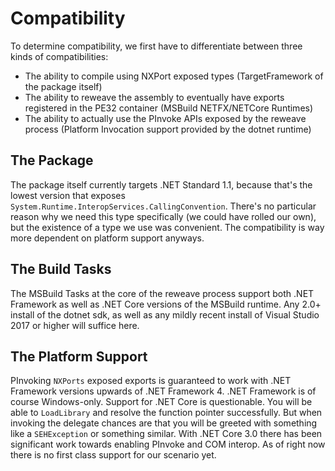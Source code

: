 # Compatibility

To determine compatibility, we first have to differentiate between three kinds of compatibilities:

- The ability to compile using NXPort exposed types (TargetFramework of the package itself)
- The ability to reweave the assembly to eventually have exports registered in the PE32 container (MSBuild NETFX/NETCore Runtimes)
- The ability to actually use the PInvoke APIs exposed by the reweave process (Platform Invocation support provided by the dotnet runtime)

## The Package

The package itself currently targets .NET Standard 1.1, because that's the lowest version that
exposes `System.Runtime.InteropServices.CallingConvention`. There's no particular reason why we
need this type specifically (we could have rolled our own), but the existence of a type we use
was convenient. The compatibility is way more dependent on platform support anyways.

## The Build Tasks

The MSBuild Tasks at the core of the reweave process support both .NET Framework as well as .NET Core
versions of the MSBuild runtime. Any 2.0+ install of the dotnet sdk, as well as any mildly recent install
of Visual Studio 2017 or higher will suffice here.

## The Platform Support

PInvoking `NXPorts` exposed exports is guaranteed to work with .NET Framework versions upwards of .NET Framework 4.
.NET Framework is of course Windows-only.
Support for .NET Core is questionable. You will be able to `LoadLibrary` and resolve the function pointer successfully.
But when invoking the delegate chances are that you will be greeted with something like a `SEHException` or something
similar.
With .NET Core 3.0 there has been significant work towards enabling PInvoke and COM interop. As of right now there is no
first class support for our scenario yet.